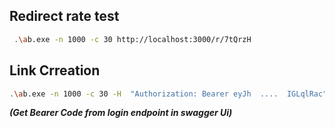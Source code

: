 ## Redirect rate test 
```bash
 .\ab.exe -n 1000 -c 30 http://localhost:3000/r/7tQrzH
```




 ## Link Crreation 
```bash
.\ab.exe -n 1000 -c 30 -H  "Authorization: Bearer eyJh  ....  IGLqlRac"   -T application/json -p 'J:\yektanet\shortener\benchmark\link_create.json' -g 'J:\yektanet\shortener\benchmark\link_creation.txt' -e 'J:\yektanet\shortener\benchmark\link_creation.csv'  http://localhost:3000/api/v1/shorten/link 
```

***(Get Bearer Code from login endpoint in swagger Ui)***